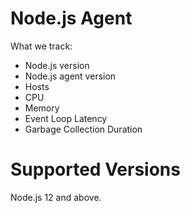 # Node.js Agent

What we track:

- Node.js version
- Node.js agent version
- Hosts
- CPU
- Memory
- Event Loop Latency
- Garbage Collection Duration

# Supported Versions

Node.js 12 and above.